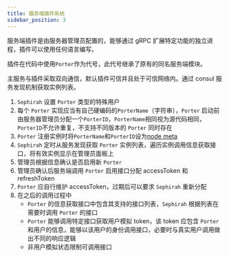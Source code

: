 ```yaml
---
title: 服务端插件系统
sidebar_position: 3
---
```


服务端插件是由服务器管理员配置的，能够通过 gRPC 扩展特定功能的独立进程，插件可以使用任何语言编写。

插件在代码中使用`Porter`作为代号，此代号继承了原有的同名服务端模块。

主服务与插件采取双向通信，默认插件可信并且处于可信网络内。通过 consul 服务发现机制获取实例列表。

1. `Sephirah` 设置 `Porter` 类型的特殊用户
1. 每个 `Porter` 实现应当有自己硬编码的`PorterName`（字符串），`Porter` 启动前由服务器管理员分配一个`PorterID`，`PorterName`相同视为源代码相同，`PorterID`不允许重复，不支持不同版本的 `Porter` 同时存在
1. `Porter` 注册实例时将`PorterName`和`PorterID`设为[node meta](https://developer.hashicorp.com/consul/docs/agent/config/cli-flags#_node_meta)
1. `Sephirah` 定时从服务发现获取 `Porter` 实例列表，遍历实例调用信息获取接口，将有效实例显示在管理员面板上
1. 管理员根据信息确认是否启用新 `Porter`
1. 管理员确认后服务端调用 `Porter` 启用接口分配 accessToken 和 refreshToken
1. `Porter` 应自行维护 accessToken，过期后可以要求 `Sephirah` 重新分配
1. 在之后的调用过程中
   - `Porter` 的信息获取接口中包含其支持的接口列表，`Sephirah` 根据列表在需要时调用 `Porter` 的接口
   - `Porter` 能够调用特定接口获取用户模拟 token，该 token 应包含 `Porter` 和用户的信息，能够以该用户的身份调用接口，必要时与真实用户调用做出不同的响应逻辑
   - 非用户模拟状态限制可调用接口
